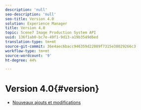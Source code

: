 ```yaml
---
description: 'null'
seo-description: 'null'
seo-title: Version 4.0
solution: Experience Manager
title: Version 4.0
topic: Scene7 Image Production System API
uuid: 136f1ab0-bc7e-49f1-9d13-a19b3549d6ed
translation-type: tm+mt
source-git-commit: 36e4aec6bacc946359d22089f7315e38029266c3
workflow-type: tm+mt
source-wordcount: '9'
ht-degree: 44%

---
```



# Version 4.0{#version}

* [Nouveaux ajouts et modifications](r-4-0-new.md)
